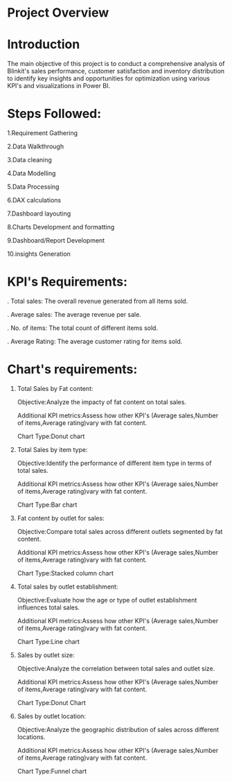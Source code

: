 # Project Overview

# Introduction

The main objective of this project is to conduct a comprehensive analysis of Blinkit's sales performance, customer satisfaction and inventory distribution 
to identify key insights and opportunities for optimization using various KPI's and visualizations in Power BI.

# Steps Followed:

1.Requirement Gathering 

2.Data Walkthrough 

3.Data cleaning 

4.Data Modelling 

5.Data Processing 

6.DAX calculations 

7.Dashboard layouting

8.Charts Development and formatting

9.Dashboard/Report Development 

10.insights Generation

# KPI's Requirements:

. Total sales: The overall revenue generated from all items sold.

. Average sales: The average revenue per sale.

. No. of items: The total count of different items sold.

. Average Rating: The average customer rating for items sold.

# Chart's requirements:

1. Total Sales by Fat content:
 
   Objective:Analyze the impacty of fat content on total sales. 

   Additional KPI metrics:Assess how other KPI's (Average sales,Number of items,Average rating)vary with fat content.

   Chart Type:Donut chart

2. Total Sales by item type:
 
   Objective:Identify the performance of different item type in terms of total sales. 

   Additional KPI metrics:Assess how other KPI's (Average sales,Number of items,Average rating)vary with fat content. 

   Chart Type:Bar chart

3. Fat content by outlet for sales:
 
   Objective:Compare total sales across different outlets segmented by fat content. 

   Additional KPI metrics:Assess how other KPI's (Average sales,Number of items,Average rating)vary with fat content.

   Chart Type:Stacked column chart

4. Total sales by outlet establishment:
 
   Objective:Evaluate how the age or type of outlet establishment influences total sales.
   
   Additional KPI metrics:Assess how other KPI's (Average sales,Number of items,Average rating)vary with fat content.
   
   Chart Type:Line chart

5. Sales by outlet size: 

   Objective:Analyze the correlation between total sales and outlet size.

   Additional KPI metrics:Assess how other KPI's (Average sales,Number of items,Average rating)vary with fat content. 

   Chart Type:Donut Chart

6. Sales by outlet location:
 
   Objective:Analyze the geographic distribution of sales across different locations.
 
   Additional KPI metrics:Assess how other KPI's (Average sales,Number of items,Average rating)vary with fat content.
 
   Chart Type:Funnel chart


